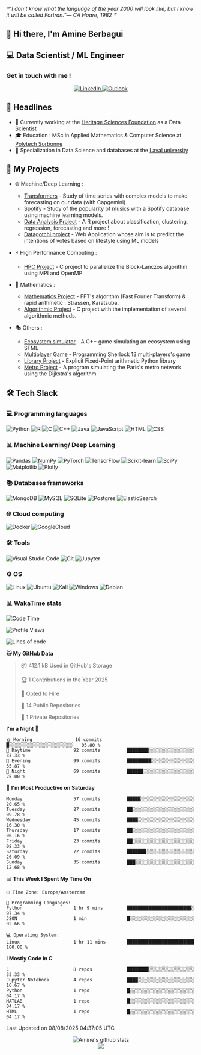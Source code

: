 <!--STARTS_HERE_QUOTE_README-->
<i>❝“I don’t know what the language of the year 2000 will look like, but I know it will be called Fortran.”— CA Hoare, 1982  ❞</i>
<!--ENDS_HERE_QUOTE_README-->

## 👋 Hi there, I'm Amine Berbagui     
<!-- [![GitHub ](https://img.shields.io/github/followers/amine695?label=follow&style=social)](https://github.com/Amine695) -->

## 💻 Data Scientist / ML Engineer

### Get in touch with me ! 
<p align="center">
    <a target="_blank" href="https://www.linkedin.com/in/amine-berbagui/">
        <img alt="LinkedIn" src="https://img.shields.io/badge/linkedin-%230077B5.svg?style=for-the-badge&logo=linkedin&logoColor=white"/>
    </a>
    <a target="_blank" href="mailto:amineberbagui@outlook.fr">
        <img alt="Outlook" src="https://img.shields.io/badge/Microsoft_Outlook-0078D4?style=for-the-badge&logo=microsoft-outlook&logoColor=white" />
    </a>
</p>



## 📰 Headlines 
- 🏢 Currently working at the [Heritage Sciences Foundation](https://www.sciences-patrimoine.org/) as a Data Scientist
- 🎓 Education : MSc in Applied Mathematics & Computer Science at [Polytech Sorbonne](https://www.polytech.sorbonne-universite.fr)
- 🧠 Specialization in Data Science and databases at the [Laval university](https://www.ulaval.ca/) 

## 🚀 My Projects

* 🌐 Machine/Deep Learning :
    - [Transformers](https://github.com/Amine695/TimeSeriesProject) - Study of time series with complex models to make forecasting on our data (with Capgemini)
    - [Spotify](https://github.com/Amine695/MLProject) - Study of the popularity of musics with a Spotify database using machine learning models.
    - [Data Analysis Project](https://github.com/Amine695/DataAnalysisProject) - A R project about classification, clustering, regression, forecasting and more !
    - [Datagotchi project](https://github.com/Amine695/datagotchi) - Web Application whose aim is to predict the intentions of votes based on lifestyle using ML models

* ⚡ High Performance Computing :
    - [HPC Project](https://github.com/Amine695/Projet-HPC) - C project to parallelize the Block-Lanczos algorithm using MPI and OpenMP


* 🎯 Mathematics :
    - [Mathematics Project](https://github.com/Amine695/FFTProject) - FFT's algorithm (Fast Fourier Transform) & rapid arithmetic : Strassen, Karatsuba.
    - [Algorithmic Project](https://github.com/Amine695/LinearAlgebra) - C project with the implementation of several algorithmic methods.

* 🎭 Others :
    * [Ecosystem simulator](https://github.com/Amine695/Ecosystem_simulator) - A C++ game simulating an ecosystem using SFML
    * [Multiplayer Game](https://github.com/Amine695/SherlockProject) - Programming Sherlock 13 multi-players's game
    * [Library Project](https://github.com/Amine695/FixedPointLibrary) - Explicit Fixed-Point arithmetic Python library
    * [Metro Project](https://github.com/Amine695/Metro) - A program simulating the Paris's metro network using the Dijkstra's algorithm


## 🛠️ Tech Slack

### 💻 Programming languages

<p >
    <img alt="Python" src="https://img.shields.io/badge/python-3670A0?style=for-the-badge&logo=python&logoColor=ffdd54"/>
    <img alt="R" src="https://img.shields.io/badge/r-%23276DC3.svg?style=for-the-badge&logo=r&logoColor=white"/>
    <img alt="C" src="https://img.shields.io/badge/c-%2300599C.svg?style=for-the-badge&logo=c&logoColor=white"/>
    <img alt="C++" src="https://img.shields.io/badge/c++-%2300599C.svg?style=for-the-badge&logo=c%2B%2B&logoColor=white"/>
    <img alt="Java" src="https://img.shields.io/badge/java-%23ED8B00.svg?style=for-the-badge&logo=java&logoColor=white"/>
    <img alt="JavaScript" src="https://img.shields.io/badge/javascript-%23323330.svg?style=for-the-badge&logo=javascript   logoColor=%23F7DF1E"/>
    <img alt="HTML" src="https://img.shields.io/badge/html5-%23E34F26.svg?style=for-the-badge&logo=html5&logoColor=white"/>
    <img alt="CSS" src="https://img.shields.io/badge/css3-%231572B6.svg?style=for-the-badge&logo=css3&logoColor=white"/>
</p>



### 📊 Machine Learning/ Deep Learning

<p >
    <img alt="Pandas" src="https://img.shields.io/badge/pandas-%23150458.svg?style=for-the-badge&logo=pandas&logoColor=white" />
    <img alt="NumPy" src="https://img.shields.io/badge/numpy-%23013243.svg?style=for-the-badge&logo=numpy&logoColor=white" />
    <img alt="PyTorch" src="https://img.shields.io/badge/PyTorch-%23EE4C2C.svg?style=for-the-badge&logo=PyTorch&logoColor=white"/>
    <img alt="TensorFlow" src="https://img.shields.io/badge/TensorFlow-%23FF6F00.svg?style=for-the-badge&logo=TensorFlow&logoColor=white"/>
    <img alt="Scikit-learn" src="https://img.shields.io/badge/scikit--learn-%23F7931E.svg?style=for-the-badge&logo=scikit-learn&logoColor=white"/>
    <img alt="SciPy" src="https://img.shields.io/badge/SciPy-%230C55A5.svg?style=for-the-badge&logo=scipy&logoColor=%white"/>
    <img alt="Matplotlib" src="https://img.shields.io/badge/Matplotlib-%23ffffff.svg?style=for-the-badge&logo=Matplotlib&logoColor=black"/>
    <img alt="Plotly" src="https://img.shields.io/badge/Plotly-%233F4F75.svg?style=for-the-badge&logo=plotly&logoColor=white"/>
</p>


### 📚 Databases frameworks

<p >
    <img alt="MongoDB" src="https://img.shields.io/badge/MongoDB-%234ea94b.svg?style=for-the-badge&logo=mongodb&logoColor=white" />
    <img alt="MySQL" src="https://img.shields.io/badge/mysql-%2300f.svg?style=for-the-badge&logo=mysql&logoColor=white" />
    <img alt="SQLite" src="https://img.shields.io/badge/sqlite-%2307405e.svg?style=for-the-badge&logo=sqlite&logoColor=white"/>
    <img alt="Postgres" src="https://img.shields.io/badge/postgres-%23316192.svg?style=for-the-badge&logo=postgresql&logoColor=white"/>
    <img alt="ElasticSearch" src="https://img.shields.io/badge/-ElasticSearch-005571?style=for-the-badge&logo=elasticsearch"/>
</p>


### 🌐 Cloud computing
<p >
    <img alt="Docker" src="https://img.shields.io/badge/docker-%230db7ed.svg?style=for-the-badge&logo=docker&logoColor=white"/>
    <img alt="GoogleCloud" src="https://img.shields.io/badge/Google_Cloud-1384F3?style=for-the-badge&logo=google-cloud&logoColor=white"/>
</p>


<!-- ### 🥇 Developer skills and forums
<p align="center">
    <img alt="LeetCode"  src="https://img.shields.io/badge/LeetCode-000000?style=for-the-badge&logo=LeetCode&logoColor=#d16c06"/>
    <img alt="HackerRank"  src="https://img.shields.io/badge/-Hackerrank-2EC866?style=for-the-badge&logo=HackerRank&logoColor=white"/>
    <img alt="CodeChef"  src="https://img.shields.io/badge/CodeChef-%23964B00.svg?style=for-the-badge&logo=CodeChef&logoColor=white"/>
    <img alt="CodePen"  src="https://img.shields.io/badge/Codepen-000000?style=for-the-badge&logo=codepen&logoColor=white"/>
    <img alt="Reddit"  src="https://img.shields.io/badge/Reddit-%23FF4500.svg?style=for-the-badge&logo=Reddit&logoColor=white"/>
    <img alt="StackOverFlow"  src="https://img.shields.io/badge/-Stackoverflow-FE7A16?style=for-the-badge&logo=stack-overflow&logoColor=white"/>

</p> -->


### 🛠️ Tools 

<p>
    <img alt="Visual Studio Code" src="https://img.shields.io/badge/VisualStudioCode-0078d7.svg?style=for-the-badge&logo=visual-studio-code&logoColor=white"/>
    <img alt="Git" src="https://img.shields.io/badge/git-%23F05033.svg?style=for-the-badge&logo=git&logoColor=white"/>
    <img alt="Jupyter" src="https://img.shields.io/badge/Jupyter-%23F37626.svg?style=for-the-badge&logo=Jupyter&logoColor=white" />

</p>

### ⚙️ OS

<p>
    <img alt="Linux" src="https://img.shields.io/badge/Linux-FCC624?style=for-the-badge&logo=linux&logoColor=black"/>
    <img alt="Ubuntu" src="https://img.shields.io/badge/Ubuntu-E95420?style=for-the-badge&logo=ubuntu&logoColor=white" />
    <img alt="Kali" src="https://img.shields.io/badge/Kali-268BEE?style=for-the-badge&logo=kalilinux&logoColor=white"/>
    <img alt="Windows" src="https://img.shields.io/badge/Windows-0078D6?style=for-the-badge&logo=windows&logoColor=white"/>
    <img alt="Debian" src="https://img.shields.io/badge/Debian-D70A53?style=for-the-badge&logo=debian&logoColor=white"/>
</p>



### 📊 WakaTime stats
<!--START_SECTION:waka-->
![Code Time](http://img.shields.io/badge/Code%20Time-752%20hrs%2051%20mins-blue)

![Profile Views](http://img.shields.io/badge/Profile%20Views-0-blue)

![Lines of code](https://img.shields.io/badge/From%20Hello%20World%20I%27ve%20Written-848.7%20thousand%20lines%20of%20code-blue)

**🐱 My GitHub Data** 

> 📦 412.1 kB Used in GitHub's Storage 
 > 
> 🏆 1 Contributions in the Year 2025
 > 
> 💼 Opted to Hire
 > 
> 📜 14 Public Repositories 
 > 
> 🔑 1 Private Repositories 
 > 
**I'm a Night 🦉** 

```text
🌞 Morning                16 commits          █░░░░░░░░░░░░░░░░░░░░░░░░   05.80 % 
🌆 Daytime                92 commits          ████████░░░░░░░░░░░░░░░░░   33.33 % 
🌃 Evening                99 commits          █████████░░░░░░░░░░░░░░░░   35.87 % 
🌙 Night                  69 commits          ██████░░░░░░░░░░░░░░░░░░░   25.00 % 
```
📅 **I'm Most Productive on Saturday** 

```text
Monday                   57 commits          █████░░░░░░░░░░░░░░░░░░░░   20.65 % 
Tuesday                  27 commits          ██░░░░░░░░░░░░░░░░░░░░░░░   09.78 % 
Wednesday                45 commits          ████░░░░░░░░░░░░░░░░░░░░░   16.30 % 
Thursday                 17 commits          ██░░░░░░░░░░░░░░░░░░░░░░░   06.16 % 
Friday                   23 commits          ██░░░░░░░░░░░░░░░░░░░░░░░   08.33 % 
Saturday                 72 commits          ███████░░░░░░░░░░░░░░░░░░   26.09 % 
Sunday                   35 commits          ███░░░░░░░░░░░░░░░░░░░░░░   12.68 % 
```


📊 **This Week I Spent My Time On** 

```text
🕑︎ Time Zone: Europe/Amsterdam

💬 Programming Languages: 
Python                   1 hr 9 mins         ████████████████████████░   97.34 % 
JSON                     1 min               █░░░░░░░░░░░░░░░░░░░░░░░░   02.66 % 

💻 Operating System: 
Linux                    1 hr 11 mins        █████████████████████████   100.00 % 
```

**I Mostly Code in C** 

```text
C                        8 repos             ████████░░░░░░░░░░░░░░░░░   33.33 % 
Jupyter Notebook         4 repos             ████░░░░░░░░░░░░░░░░░░░░░   16.67 % 
Python                   1 repo              █░░░░░░░░░░░░░░░░░░░░░░░░   04.17 % 
MATLAB                   1 repo              █░░░░░░░░░░░░░░░░░░░░░░░░   04.17 % 
HTML                     1 repo              █░░░░░░░░░░░░░░░░░░░░░░░░   04.17 % 
```




 Last Updated on 08/08/2025 04:37:05 UTC
<!--END_SECTION:waka-->

<p align = "center">
    <img src="https://github-readme-stats.vercel.app/api?username=Amine695&hide=prs,issues,contribs&include_all_commits=true&show_icons=true&theme=aura" alt="Amine's github stats" />
    <br/>
    <img src="https://github-readme-stats.vercel.app/api/top-langs/?username=Amine695&layout=compact&theme=blue-green" />
</p>
    



